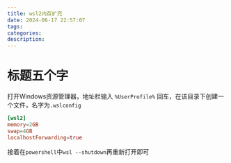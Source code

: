 ```yaml
---
title: wsl2内存扩充
date: 2024-06-17 22:57:07
tags:
categories:
description:
---
```


# 标题五个字

打开Windows资源管理器，地址栏输入 `%UserProfile%` 回车，在该目录下创建一个文件，名字为`.wslconfig`

```conf
[wsl2]
memory=2GB
swap=4GB
localhostForwarding=true
```

接着在`powershell`中`wsl --shutdown`再重新打开即可